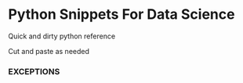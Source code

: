 # Python Snippets For Data Science
Quick and dirty python reference

Cut and paste as needed


### EXCEPTIONS
```python

```